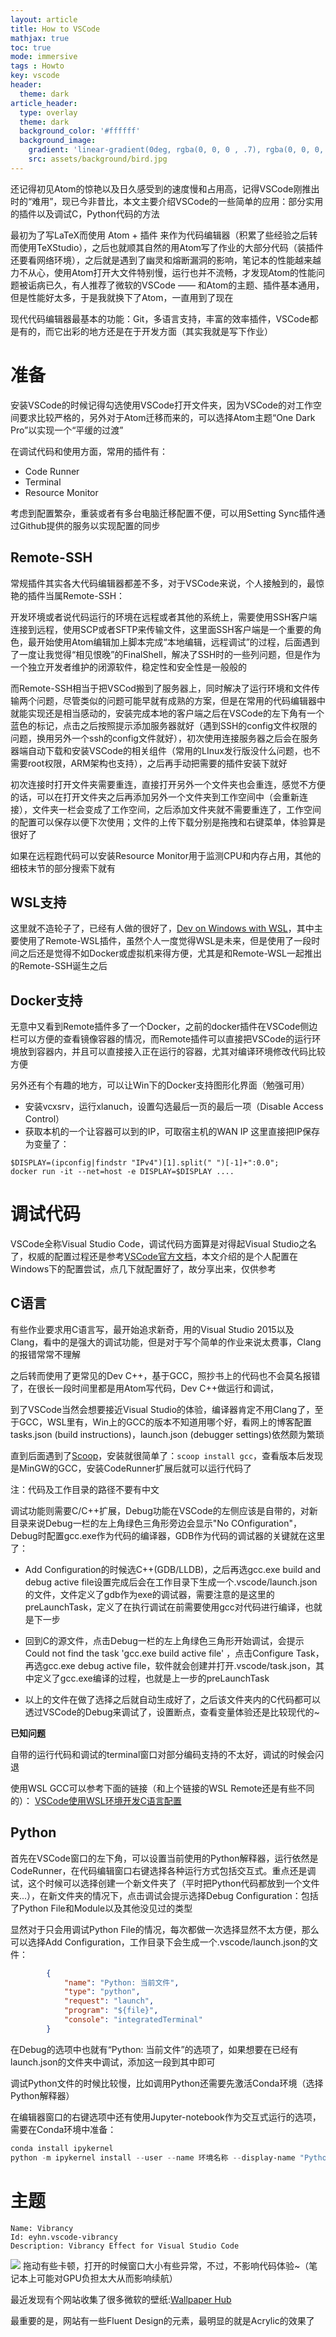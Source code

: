 ```yaml
---
layout: article
title: How to VSCode
mathjax: true
toc: true
mode: immersive
tags : Howto
key: vscode
header:
  theme: dark
article_header:
  type: overlay
  theme: dark
  background_color: '#ffffff'
  background_image: 
    gradient: 'linear-gradient(0deg, rgba(0, 0, 0 , .7), rgba(0, 0, 0, .7))'
    src: assets/background/bird.jpg
---
```

还记得初见Atom的惊艳以及日久感受到的速度慢和占用高，记得VSCode刚推出时的“难用”，现已今非昔比，本文主要介绍VSCode的一些简单的应用：部分实用的插件以及调试C，Python代码的方法
<!--more-->

最初为了写LaTeX而使用 Atom + 插件 来作为代码编辑器（积累了些经验之后转而使用TeXStudio），之后也就顺其自然的用Atom写了作业的大部分代码（装插件还要看网络环境），之后就是遇到了幽灵和熔断漏洞的影响，笔记本的性能越来越力不从心，使用Atom打开大文件特别慢，运行也并不流畅，才发现Atom的性能问题被诟病已久，有人推荐了微软的VSCode —— 和Atom的主题、插件基本通用，但是性能好太多，于是我就换下了Atom，一直用到了现在

现代代码编辑器最基本的功能：Git，多语言支持，丰富的效率插件，VSCode都是有的，而它出彩的地方还是在于开发方面（其实我就是写下作业）

# 准备

安装VSCode的时候记得勾选使用VSCode打开文件夹，因为VSCode的对工作空间要求比较严格的，另外对于Atom迁移而来的，可以选择Atom主题“One Dark Pro”以实现一个“平缓的过渡”

在调试代码和使用方面，常用的插件有：
- Code Runner
- Terminal
- Resource Monitor

考虑到配置繁杂，重装或者有多台电脑迁移配置不便，可以用Setting Sync插件通过Github提供的服务以实现配置的同步

## Remote-SSH

常规插件其实各大代码编辑器都差不多，对于VSCode来说，个人接触到的，最惊艳的插件当属Remote-SSH：

开发环境或者说代码运行的环境在远程或者其他的系统上，需要使用SSH客户端连接到远程，使用SCP或者SFTP来传输文件，这里面SSH客户端是一个重要的角色，最开始使用Atom编辑加上脚本完成“本地编辑，远程调试”的过程，后面遇到了一度让我觉得“相见恨晚”的FinalShell，解决了SSH时的一些列问题，但是作为一个独立开发者维护的闭源软件，稳定性和安全性是一般般的

而Remote-SSH相当于把VSCod搬到了服务器上，同时解决了运行环境和文件传输两个问题，尽管类似的问题可能早就有成熟的方案，但是在常用的代码编辑器中就能实现还是相当感动的，安装完成本地的客户端之后在VSCode的左下角有一个蓝色的标记，点击之后按照提示添加服务器就好（遇到SSH的config文件权限的问题，换用另外一个ssh的config文件就好），初次使用连接服务器之后会在服务器端自动下载和安装VSCode的相关组件（常用的LInux发行版没什么问题，也不需要root权限，ARM架构也支持），之后再手动把需要的插件安装下就好

初次连接时打开文件夹需要重连，直接打开另外一个文件夹也会重连，感觉不方便的话，可以在打开文件夹之后再添加另外一个文件夹到工作空间中（会重新连接），文件夹一栏会变成了工作空间，之后添加文件夹就不需要重连了，工作空间的配置可以保存以便下次使用；文件的上传下载分别是拖拽和右键菜单，体验算是很好了

如果在远程跑代码可以安装Resource Monitor用于监测CPU和内存占用，其他的细枝末节的部分搜索下就有

## WSL支持

这里就不造轮子了，已经有人做的很好了，[Dev on Windows with WSL](https://dowww.spencerwoo.com/)，其中主要使用了Remote-WSL插件，虽然个人一度觉得WSL是未来，但是使用了一段时间之后还是觉得不如Docker或虚拟机来得方便，尤其是和Remote-WSL一起推出的Remote-SSH诞生之后

## Docker支持

无意中又看到Remote插件多了一个Docker，之前的docker插件在VSCode侧边栏可以方便的查看镜像容器的情况，而Remote插件可以直接把VSCode的运行环境放到容器内，并且可以直接接入正在运行的容器，尤其对编译环境修改代码比较方便

另外还有个有趣的地方，可以让Win下的Docker支持图形化界面（勉强可用）
- 安装vcxsrv，运行xlanuch，设置勾选最后一页的最后一项（Disable Access Control）
- 获取本机的一个让容器可以到的IP，可取宿主机的WAN IP
这里直接把IP保存为变量了：
```shell
$DISPLAY=(ipconfig|findstr "IPv4")[1].split(" ")[-1]+":0.0";
docker run -it --net=host -e DISPLAY=$DISPLAY ....
```

# 调试代码

VSCode全称Visual Studio Code，调试代码方面算是对得起Visual Studio之名了，权威的配置过程还是参考[VSCode官方文档](https://code.visualstudio.com/docs/cpp/config-mingw)，本文介绍的是个人配置在Windows下的配置尝试，点几下就配置好了，故分享出来，仅供参考

## C语言

有些作业要求用C语言写，最开始追求新奇，用的Visual Studio 2015以及Clang，看中的是强大的调试功能，但是对于写个简单的作业来说太费事，Clang的报错常常不理解

之后转而使用了更常见的Dev C++，基于GCC，照抄书上的代码也不会莫名报错了，在很长一段时间里都是用Atom写代码，Dev C++做运行和调试，

到了VSCode当然会想要接近Visual Studio的体验，编译器肯定不用Clang了，至于GCC，WSL里有，Win上的GCC的版本不知道用哪个好，看网上的博客配置tasks.json (build instructions)，launch.json (debugger settings)依然颇为繁琐

直到后面遇到了[Scoop](https://lwz322.github.io/2019/09/05/Scoop.html)，安装就很简单了：```scoop install gcc```，查看版本后发现是MinGW的GCC，安装CodeRunner扩展后就可以运行代码了

注：代码及工作目录的路径不要有中文

调试功能则需要C/C++扩展，Debug功能在VSCode的左侧应该是自带的，对新目录来说Debug一栏的左上角绿色三角形旁边会显示"No COnfiguration"，Debug时配置gcc.exe作为代码的编译器，GDB作为代码的调试器的关键就在这里了：

- Add Configuration的时候选C++(GDB/LLDB)，之后再选gcc.exe build and debug active file设置完成后会在工作目录下生成一个.vscode/launch.json的文件，文件定义了gdb作为exe的调试器，需要注意的是这里的preLaunchTask，定义了在执行调试在前需要使用gcc对代码进行编译，也就是下一步

- 回到C的源文件，点击Debug一栏的左上角绿色三角形开始调试，会提示Could not find the task 'gcc.exe build active file' ，点击Configure Task，再选gcc.exe debug active file，软件就会创建并打开.vscode/task.json，其中定义了gcc.exe编译的过程，也就是上一步的preLaunchTask

- 以上的文件在做了选择之后就自动生成好了，之后该文件夹内的C代码都可以透过VSCode的Debug来调试了，设置断点，查看变量体验还是比较现代的~

**已知问题**

自带的运行代码和调试的terminal窗口对部分编码支持的不太好，调试的时候会闪退

使用WSL GCC可以参考下面的链接（和上个链接的WSL Remote还是有些不同的）：
[VSCode使用WSL环境开发C语言配置](https://www.nomox.cn/post/develop-c-within-wsl-by-vscode/)

## Python

首先在VSCode窗口的左下角，可以设置当前使用的Python解释器，运行依然是CodeRunner，在代码编辑窗口右键选择各种运行方式包括交互式。重点还是调试，这个时候可以选择创建一个新文件夹了（平时把Python代码都放到一个文件夹...），在新文件夹的情况下，点击调试会提示选择Debug Configuration：包括了Python File和Module以及其他没见过的类型

显然对于只会用调试Python File的情况，每次都做一次选择显然不太方便，那么可以选择Add Configuration，工作目录下会生成一个.vscode/launch.json的文件：
```json
        {
            "name": "Python: 当前文件",
            "type": "python",
            "request": "launch",
            "program": "${file}",
            "console": "integratedTerminal"
        }
```
在Debug的选项中也就有“Python: 当前文件”的选项了，如果想要在已经有launch.json的文件夹中调试，添加这一段到其中即可

调试Python文件的时候比较慢，比如调用Python还需要先激活Conda环境（选择Python解释器）

在编辑器窗口的右键选项中还有使用Jupyter-notebook作为交互式运行的选项，需要在Conda环境中准备：
```powershell
conda install ipykernel
python -m ipykernel install --user --name 环境名称 --display-name "Python (环境名称)"
```

# 主题

```
Name: Vibrancy
Id: eyhn.vscode-vibrancy
Description: Vibrancy Effect for Visual Studio Code
```
![](https://i.loli.net/2019/10/21/NzcJ8edkgPC5ZFs.png)
拖动有些卡顿，打开的时候窗口大小有些异常，不过，不影响代码体验~（笔记本上可能对GPU负担太大从而影响续航）

最近发现有个网站收集了很多微软的壁纸:[Wallpaper Hub](https://wallpaperhub.app/wallpapers)

最重要的是，网站有一些Fluent Design的元素，最明显的就是Acrylic的效果了